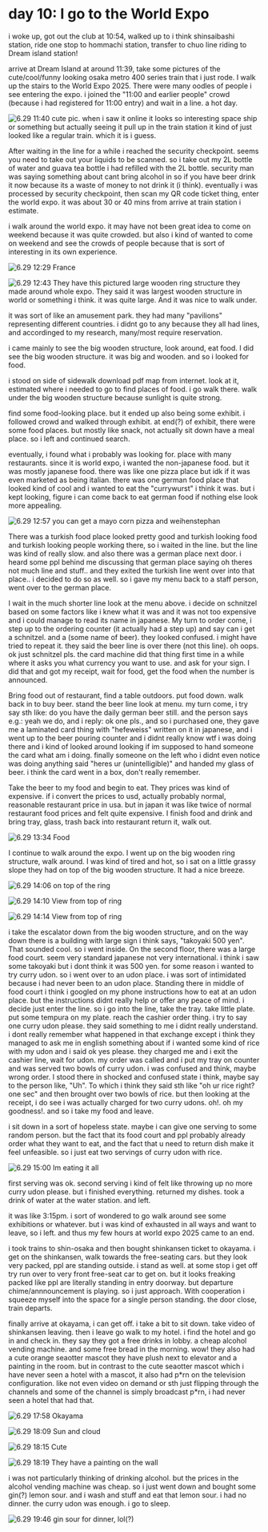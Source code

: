 # day 10: I go to the World Expo

i woke up, got out the club at 10:54, walked up to i think shinsaibashi station, ride one stop to hommachi station, transfer to chuo line riding to Dream island station!

arrive at Dream Island at around 11:39, take some pictures of the cute/cool/funny looking osaka metro 400 series train that i just rode. I walk up the stairs to the World Expo 2025. There were many oodles of people i see entering the expo. i joined the "11:00 and earlier people" crowd (because i had registered for 11:00 entry) and wait in a line. a hot day.

![6.29 11:40 cute pic. when i saw it online it looks so interesting space ship or something but actually seeing it pull up in the train station it kind of just looked like a regular train. which it is i guess.](DSCF6759.JPG)

After waiting in the line for a while i reached the security checkpoint. seems you need to take out your liquids to be scanned. so i take out my 2L bottle of water and guava tea bottle i had refilled with the 2L bottle. security man was saying something about cant bring alcohol in so if you have beer drink it now because its a waste of money to not drink it (i think). eventually i was processed by security checkpoint, then scan my QR code ticket thing, enter the world expo. it was about 30 or 40 mins from arrive at train station i estimate.

i walk around the world expo. it may have not been great idea to come on weekend because it was quite crowded. but also i kind of wanted to come on weekend and see the crowds of people because that is sort of interesting in its own experience.

![6.29 12:29 France](DSCF6788.JPG)

![6.29 12:43 They have this pictured large wooden ring structure they made around whole expo. They said it was largest wooden structure in world or something i think. it was quite large. And it was nice to walk under.](DSCF6790.JPG)

it was sort of like an amusement park. they had many "pavilions" representing different countries. i didnt go to any because they all had lines, and accordinged to my research, many/most require reservation.

i came mainly to see the big wooden structure, look around, eat food. I did see the big wooden structure. it was big and wooden. and so i looked for food.

i stood on side of sidewalk download pdf map from internet. look at it, estimated where i needed to go to find places of food. i go walk there. walk under the big wooden structure because sunlight is quite strong.

find some food-looking place. but it ended up also being some exhibit. i followed crowd and walked through exhibit. at end(?) of exhibit, there were some food places. but mostly like snack, not actually sit down have a meal place. so i left and continued search.

eventually, i found what i probably was looking for. place with many restaurants. since it is world expo, i wanted the non-japanese food. but it was mostly japanese food. there was like one pizza place but idk if it was even marketed as being italian. there was one german food place that looked kind of cool and i wanted to eat the "currywurst" i think it was. but i kept looking, figure i can come back to eat german food if nothing else look more appealing.

![6.29 12:57 you can get a mayo corn pizza and weihenstephan](20250629_125749.jpg)

There was a turkish food place looked pretty good and turkish looking food and turkish looking people working there, so i waited in the line. but the line was kind of really slow. and also there was a german place next door. i heard some ppl behind me discussing that german place saying oh theres not much line and stuff.. and they exited the turkish line went over into that place.. i decided to do so as well. so i gave my menu back to a staff person, went over to the german place.

I wait in the much shorter line look at the menu above. i decide on schnitzel based on some factors like i knew what it was and it was not too expensive and i could manage to read its name in japanese. My turn to order come, i step up to the ordering counter (it actually had a step up) and say can i get a schnitzel. and a (some name of beer). they looked confused. i might have tried to repeat it. they said the beer line is over there (not this line). oh oops. ok just schnitzel pls. the card machine did that thing first time in a while where it asks you what currency you want to use. and ask for your sign. I did that and got my receipt, wait for food, get the food when the number is announced.

Bring food out of restaurant, find a table outdoors. put food down. walk back in to buy beer. stand the beer line look at menu. my turn come, i try say sth like: do you have the daily german beer still. and the person says e.g.: yeah we do, and i reply: ok one pls., and so i purchased one, they gave me a laminated card thing with "hefeweiss" written on it in japanese, and i went up to the beer pouring counter and i didnt really know wtf i was doing there and i kind of looked around looking if im supposed to hand someone the card what am i doing. finally someone on the left who i didnt even notice was doing anything said "heres ur (unintelligible)" and handed my glass of beer. i think the card went in a box, don't really remember.

Take the beer to my food and begin to eat. They prices was kind of expensive. if i convert the prices to usd, actually probably normal, reasonable restaurant price in usa. but in japan it was like twice of normal restaurant food prices and felt quite expensive. I finish food and drink and bring tray, glass, trash back into restaurant return it, walk out.

![6.29 13:34 Food](20250629_133414.jpg)

I continue to walk around the expo. I went up on the big wooden ring structure, walk around. I was kind of tired and hot, so i sat on a little grassy slope they had on top of the big wooden structure. It had a nice breeze.

![6.29 14:06 on top of the ring](DSCF6810.JPG)

![6.29 14:10 View from top of ring](DSCF6819.JPG)

![6.29 14:14 View from top of ring](DSCF6827.JPG)

i take the escalator down from the big wooden structure, and on the way down there is a building with large sign i think says, "takoyaki 500 yen". That sounded cool. so i went inside. On the second floor, there was a large food court. seem very standard japanese not very international. i think i saw some takoyaki but i dont think it was 500 yen. for some reason i wanted to try curry udon. so i went over to an udon place. i was sort of intimidated because i had never been to an udon place. Standing there in middle of food court i think i googled on my phone instructions how to eat at an udon place. but the instructions didnt really help or offer any peace of mind. i decide just enter the line. so i go into the line, take the tray. take little plate. put some tempura on my plate. reach the cashier order thing. i try to say one curry udon please. they said something to me i didnt really understand. i dont really remember what happened in that exchange except i think they managed to ask me in english something about if i wanted some kind of rice with my udon and i said ok yes please. they charged me and i exit the cashier line, wait for udon. my order was called and i put my tray on counter and was served two bowls of curry udon. i was confused and think, maybe wrong order. I stood there in shocked and confused state i think, maybe say to the person like, "Uh". To which i think they said sth like "oh ur rice right? one sec" and then brought over two bowls of rice. but then looking at the receipt, i do see i was actually charged for two curry udons. oh!. oh my goodness!. and so i take my food and leave.

i sit down in a sort of hopeless state. maybe i can give one serving to some random person. but the fact that its food court and ppl probably already order what they want to eat, and the fact that u need to return dish make it feel unfeasible. so i just eat two servings of curry udon with rice.

![6.29 15:00 Im eating it all](20250629_150011.jpg)

first serving was ok. second serving i kind of felt like throwing up no more curry udon please. but i finished everything. returned my dishes. took a drink of water at the water station. and left.

it was like 3:15pm. i sort of wondered to go walk around see some exhibitions or whatever. but i was kind of exhausted in all ways and want to leave, so i left. and thus my few hours at world expo 2025 came to an end.

i took trains to shin-osaka and then bought shinkansen ticket to okayama. i get on the shinkansen, walk towards the free-seating cars. but they look very packed, ppl are standing outside. i stand as well. at some stop i get off try run over to very front free-seat car to get on. but it looks freaking packed like ppl are literally standing in entry doorway. but departure chime/annnouncement is playing. so i just approach. With cooperation i squeeze myself into the space for a single person standing. the door close, train departs.

finally arrive at okayama, i can get off. i take a bit to sit down. take video of shinkansen leaving. then i leave go walk to my hotel. i find the hotel and go in and check in. they say they got a free drinks in lobby. a cheap alcohol vending machine. and some free bread in the morning. wow! they also had a cute orange seaotter mascot they have plush next to elevator and a painting in the room. but in contrast to the cute seaotter mascot which i have never seen a hotel with a mascot, it also had p\*rn on the television configuration. like not even video on demand or sth just flipping through the channels and some of the channel is simply broadcast p\*rn, i had never seen a hotel that had that.

![6.29 17:58 Okayama](DSCF6840.JPG)

![6.29 18:09 Sun and cloud](DSCF6851.JPG)

![6.29 18:15 Cute](20250629_181557.jpg)

![6.29 18:19 They have a painting on the wall](20250629_181915.jpg)

i was not particularly thinking of drinking alcohol. but the prices in the alcohol vending machine was cheap. so i just went down and bought some gin(?) lemon sour. and i wash and stuff and eat that lemon sour. i had no dinner. the curry udon was enough. i go to sleep.

![6.29 19:46 gin sour for dinner, lol(?)](20250629_194602.jpg)
